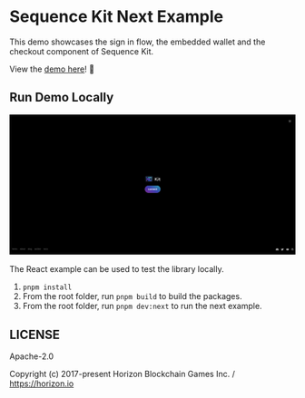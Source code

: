 # Sequence Kit Next Example

This demo showcases the sign in flow, the embedded wallet and the checkout component of Sequence Kit.

View the [demo here](https://0xsequence.github.io/kit)! 👀

## Run Demo Locally

<div align="center">
  <img src="../../public/docs/kit-demo.png">
</div>

The React example can be used to test the library locally.

1. `pnpm install`
2. From the root folder, run `pnpm build` to build the packages.
3. From the root folder, run `pnpm dev:next` to run the next example.

## LICENSE

Apache-2.0

Copyright (c) 2017-present Horizon Blockchain Games Inc. / https://horizon.io
